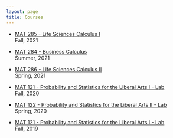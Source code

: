 ```yaml
---
layout: page
title: Courses
---
```


- [MAT 285 - Life Sciences Calculus I]({{sites.baseurl}}/courses/smcm-f21.html)  
Fall, 2021

- [MAT 284 - Business Calculus]({{sites.baseurl}}/courses/smcm-f21.html)  
Summer, 2021

- [MAT 286 - Life Sciences Calculus II]({{sites.baseurl}}/courses/smcm-f21.html)  
Spring, 2021

- [MAT 121 - Probability and Statistics for the Liberal Arts I - Lab]({{sites.baseurl}}/courses/btc-s21.html)  
Fall, 2020

- [MAT 122 - Probability and Statistics for the Liberal Arts II - Lab]({{sites.baseurl}}/courses/smcm-f20.html)  
Spring, 2020

- [MAT 121 - Probability and Statistics for the Liberal Arts I - Lab]({{sites.baseurl}}/courses/btc-s21.html)  
Fall, 2019

<!-- - [Modern Computational Statistics]({{sites.baseurl}}/courses/mcs-f19.html)  
Fall, 2019 -->
